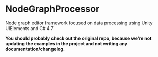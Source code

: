 # NodeGraphProcessor
Node graph editor framework focused on data processing using Unity UIElements and C# 4.7

**You should probably check out the original repo, because we're not updating the examples in the project and not writing any documentation/changelog.**
